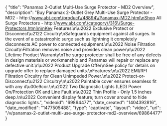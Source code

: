 {
    "title": "Panamax 2-Outlet Multi-Use Surge Protector - MD2 Overview",
    "description": "Buy Panamax 2-Outlet Grey Multi-Use Surge Protector - MD2 - http:\/\/www.abt.com\/product\/48894\/Panamax-MD2.html\nShop All Surge Protectors - http:\/\/www.abt.com\/category\/316\/Surge-Protectors.html\n\nKey Features:\n\u2022 Exclusive Protect or Disconnect\u2122 Circuitry\nSafeguards equipment against all surges. In the event of a catastrophic surge such as lightning it completely disconnects AC power to connected equipment.\n\u2022 Noise Filtration Circuit\nFiltration removes noise and provides clean power\n\u2022 Lifetime Product Warranty\nThe surge protector shall be free of any defects in design materials or workmanship and Panamax will repair or replace any defective unit.\n\u2022 Product Upgrade Offer\nSee policy for details on upgrade offer to replace damaged units.\nFeatures:\n\u2022 EMI\/RFI Filtration Circuitry for Clean Unimpeded Power.\n\u2022 Protect-or-Disconnect\u2122 Circuitry\n\u2022 Paintable cover ensures seamless fit with any d\u00e9cor.\n\u2022 Two Diagnostic Lights (LED) Power On\/Protection OK and Line Fault.\n\u2022 Thin Profile - Only 1.5 inches deep.\n\u2022 Convenient display feature; turn cover around to hide diagnostic lights.",
    "videoid": "69864477",
    "date_created": "1404392816",
    "date_modified": "1477505488",
    "type": "captivate",
    "layout": "video",
    "url": "\/v\/panamax-2-outlet-multi-use-surge-protector-md2-overview\/69864477"
}